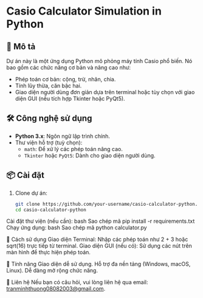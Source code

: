 
# Casio Calculator Simulation in Python

## 🚀 Mô tả
Dự án này là một ứng dụng Python mô phỏng máy tính Casio phổ biến. Nó bao gồm các chức năng cơ bản và nâng cao như:
- Phép toán cơ bản: cộng, trừ, nhân, chia.
- Tính lũy thừa, căn bậc hai.
- Giao diện người dùng đơn giản dựa trên terminal hoặc tùy chọn với giao diện GUI (nếu tích hợp Tkinter hoặc PyQt5).

## 🛠️ Công nghệ sử dụng
- **Python 3.x**: Ngôn ngữ lập trình chính.
- Thư viện hỗ trợ (tuỳ chọn):
  - `math`: Để xử lý các phép toán nâng cao.
  - `Tkinter` hoặc `PyQt5`: Dành cho giao diện người dùng.

## 📦 Cài đặt
1. Clone dự án:
   ```bash
   git clone https://github.com/your-username/casio-calculator-python.git
   cd casio-calculator-python
Cài đặt thư viện (nếu cần):
bash
Sao chép mã
pip install -r requirements.txt
Chạy ứng dụng:
bash
Sao chép mã
python calculator.py

🧮 Cách sử dụng
Giao diện Terminal: Nhập các phép toán như 2 + 3 hoặc sqrt(16) trực tiếp từ terminal.
Giao diện GUI (nếu có): Sử dụng các nút trên màn hình để thực hiện phép toán.

📖 Tính năng
Giao diện dễ sử dụng.
Hỗ trợ đa nền tảng (Windows, macOS, Linux).
Dễ dàng mở rộng chức năng.

💬 Liên hệ
Nếu bạn có câu hỏi, vui lòng liên hệ qua email: tranminhthuong08082003@gmail.com.
